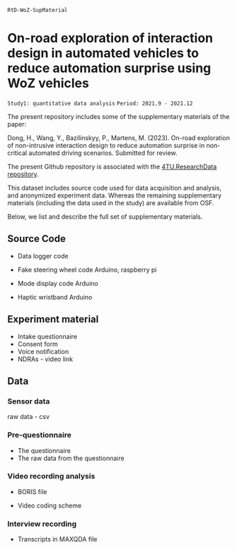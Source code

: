`RtD-WoZ-SupMaterial`

# On-road exploration of interaction design in automated vehicles to reduce automation surprise using WoZ vehicles
`Study1: quantitative data analysis`
`Period: 2021.9 - 2021.12`

The present repository includes some of the supplementary materials of the paper:

Dong, H., Wang, Y., Bazilinskyy, P., Martens, M. (2023). On-road exploration of non-intrusive interaction design to reduce automation surprise in non-critical automated driving scenarios. Submitted for review.

The present Github repository is associated with the [4TU.ResearchData repository](#). 

This dataset includes source code used for data acquisition and analysis, and anonymized experiment data.
Whereas the remaining supplementary materials (including the data used in the study) are available from OSF.

Below, we list and describe the full set of supplementary materials. 

## Source Code
- Data logger code
- Fake steering wheel code
Arduino, raspberry pi

- Mode display code
Arduino

- Haptic wristband
Arduino

## Experiment material
- Intake questionnaire
- Consent form
- Voice notification
- NDRAs - video link

## Data

### Sensor data
raw data - csv

### Pre-questionnaire
- The questionnaire
- The raw data from the questionnaire


### Video recording analysis
- BORIS file

- Video coding scheme

### Interview recording
- Transcripts in MAXQDA file

